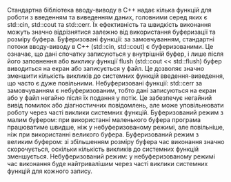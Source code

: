Стандартна бібліотека вводу-виводу в C++ надає кілька функцій для роботи з введенням та виведенням даних, головними серед яких є std::cin, std::cout та std::cerr. Їх ефективність та швидкість виконання можуть значно відрізнятися залежно від використання буферизації та розміру буфера.
Буферизовані функції: за замовчуванням, стандартні потоки вводу-виводу в C++ (std::cin, std::cout) є буферизованими. Це означає, що дані спочатку записуються у внутрішній буфер, і лише після його заповнення або виклику функції flush (std::cout << std::flush) буфер виводиться на екран або записується у файл. Це дозволяє значно зменшити кількість викликів до системних функцій введення-виведення, що часто є дуже повільними.
Небуферизовані функції: std::cerr за замовчуванням є небуферизованим, тобто дані записуються на екран або у файл негайно після їх подання у потік. Це забезпечує негайний вивід помилок або діагностичних повідомлень, але може уповільнювати роботу через часті виклики системних функцій.
Буферизований режим з малим буфером: при використанні маленького буфера програма працюватиме швидше, ніж у небуферизованому режимі, але повільніше, ніж при використанні великого буфера.
Буферизований режим з великим буфером: зі збільшенням розміру буфера час виконання значно скорочується, оскільки кількість викликів до системних функцій зменшується.
Небуферизований режим: у небуферизованому режимі час виконання буде найтривалішим через часті виклики системних функцій для кожного запису.
